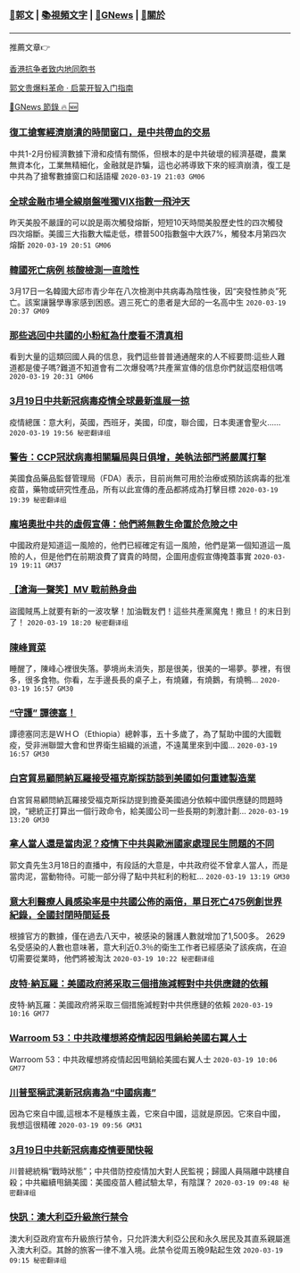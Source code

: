 ###  [:eagle:郭文](https://github.com/ourhimalayas/txt) | [:books:視頻文字](https://github.com/ourhimalayas/txt/blob/master/content/README.md) | [:newspaper:GNews](https://github.com/ourhimalayas/txt/blob/master/content/gnews/README.md) | [:pray:關於](https://github.com/ourhimalayas/home/tree/master/about)
---

推薦文章:point_right:

[香港抗争者致内地同胞书](https://github.com/ourhimalayas/news/blob/master/2019/08/a_letter_from_the_hong_kong_people.md)

[郭文贵爆料革命 · 启蒙开智入门指南](https://github.com/ourhimalayas/txt/issues/1)

[:newspaper:GNews 節錄 :fire: :new:](https://github.com/ourhimalayas/txt/blob/master/content/gnews/README.md) 



### [復工搶奪經濟崩潰的時間窗口，是中共帶血的交易](/content/gnews/1/README.md)

中共1-2月份經濟數據下滑和疫情有關係，但根本的是中共破壞的經濟基礎，農業無資本化，工業無精細化，金融就是詐騙，這也必將導致下來的經濟崩潰，復工是中共為了搶奪數據窗口和話語權  `2020-03-19 21:03 GM06`

### [全球金融市場全線崩盤唯獨VIX指數一飛沖天](/content/gnews/2/README.md)

昨天美股不嚴謹的可以說是兩次觸發熔斷，短短10天時間美股歷史性的四次觸發四次熔斷。美國三大指數大幅走低，標普500指數盤中大跌7%，觸發本月第四次熔斷  `2020-03-19 20:51 GM06`

### [韓國死亡病例 核酸檢測一直陰性](/content/gnews/3/README.md)

3月17日一名韓國大邱市青少年在八次檢測中共病毒為陰性後，因“突發性肺炎”死亡。該案讓醫學專家感到困惑。週三死亡的患者是大邱的一名高中生  `2020-03-19 20:37 GM09`

### [那些逃回中共國的小粉紅為什麼看不清真相](/content/gnews/4/README.md)

看到大量的這類回國人員的信息，我們這些普普通通醒來的人不經要問:這些人難道都是傻子嗎?難道不知道會有二次爆發嗎?共產黨宣傳的信息你們就這麼相信嗎  `2020-03-19 20:31 GM06`

### [3月19日中共新冠病毒疫情全球最新進展一掠](/content/gnews/5/README.md)

疫情總匯：意大利，英國，西班牙，美國，印度，聯合國，日本奧運會聖火……  `2020-03-19 19:56 秘密翻译组`

### [警告：CCP冠狀病毒相關騙局與日俱增，美執法部門將嚴厲打擊](/content/gnews/6/README.md)

美國食品藥品監督管理局（FDA）表示，目前尚無可用於治療或預防該病毒的批准疫苗，藥物或研究性產品，所有以此宣傳的產品都將成為打擊目標  `2020-03-19 19:39 秘密翻译组`

### [龐培奧批中共的虛假宣傳：他們將無數生命置於危險之中](/content/gnews/7/README.md)

中國政府是知道這一風險的，他們已經確定有這一風險，他們是第一個知道這一風險的人，但是他們在前期浪費了寶貴的時間，企圖用虛假宣傳掩蓋事實  `2020-03-19 19:11 GM37`

### [【滄海一聲笑】MV 戰前熱身曲](/content/gnews/8/README.md)

盜國賊馬上就要有新的一波攻擊！加油戰友們！這些共產黨魔鬼！撒旦！的末日到了！  `2020-03-19 18:20 秘密翻译组`

### [陳峰買菜](/content/gnews/9/README.md)

睡醒了，陳峰心裡很失落。夢境尚未消失，那是很美，很美的一場夢。夢裡，有很多，很多食物。你看，左手邊長長的桌子上，有燒雞，有燒鵝，有燒鴨...  `2020-03-19 16:57 GM30`

### [“守護” 譚德塞！](/content/gnews/10/README.md)

 譚德塞同志是ＷＨＯ（Ethiopia）總幹事，五十多歲了，為了幫助中國的大國戰疫，受非洲聯盟大會和世界衛生組織的派遣，不遠萬里來到中國...  `2020-03-19 16:57 GM30`

### [白宮貿易顧問納瓦羅接受福克斯採訪談到美國如何重建製造業](/content/gnews/11/README.md)

白宮貿易顧問納瓦羅接受福克斯採訪提到擔憂美國過分依賴中國供應鏈的問題時說，“總統正打算出一個行政命令，給美國公司一些長期的刺激計劃...  `2020-03-19 13:20 GM30`

### [拿人當人還是當肉泥？疫情下中共與歐洲國家處理民生問題的不同](/content/gnews/12/README.md)

郭文貴先生3月18日的直播中，有段話的大意是，中共政府從不曾拿人當人，而是當肉泥，當動物待。可能一部分得了點中共紅利的粉紅...  `2020-03-19 13:19 GM30`

### [意大利醫療人員感染率是中共國公佈的兩倍，單日死亡475例創世界紀錄，全國封閉時間延長](/content/gnews/13/README.md)

根據官方的數據，僅在過去八天中，被感染的醫護人數就增加了1,500多。 2629名受感染的人數也意味著，意大利近0.3％的衛生工作者已經感染了該疾病，在迫切需要從業時，他們將被淘汰  `2020-03-19 10:22 秘密翻译组`

### [皮特·納瓦羅：美國政府將采取三個措施減輕對中共供應鏈的依賴](/content/gnews/14/README.md)

皮特·納瓦羅：美國政府將采取三個措施減輕對中共供應鏈的依賴  `2020-03-19 10:16 GM77`

### [Warroom 53：中共政權想將疫情起因甩鍋給美國右翼人士](/content/gnews/15/README.md)

Warroom 53：中共政權想將疫情起因甩鍋給美國右翼人士  `2020-03-19 10:06 GM77`

### [川普堅稱武漢新冠病毒為“中國病毒”](/content/gnews/16/README.md)

因為它來自中國,這根本不是種族主義，它來自中國，這就是原因。它來自中國，我想這很精確  `2020-03-19 09:56 GM31`

### [3月19日中共新冠病毒疫情要聞快報](/content/gnews/17/README.md)

川普總統稱“戰時狀態”；中共借防控疫情加大對人民監視；歸國人員隔離中跳樓自殺；中共繼續甩鍋美國：美國疫苗人體試驗太早，有陰謀？  `2020-03-19 09:48 秘密翻译组`

### [快訊：澳大利亞升級旅行禁令](/content/gnews/18/README.md)

澳大利亞政府宣布升級旅行禁令，只允許澳大利亞公民和永久居民及其直系親屬進入澳大利亞。其餘的旅客一律不准入境。此禁令從周五晚9點起生效  `2020-03-19 09:15 秘密翻译组`

